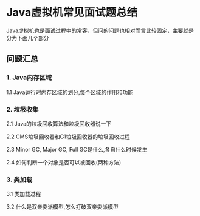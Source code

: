 # Java虚拟机常见面试题总结
Java虚拟机也是面试过程中的常客，但问的问题也相对而言比较固定，主要就是分为下面几个部分

## 问题汇总

### 1. Java内存区域

1.1 Java运行时内存区域的划分,每个区域的作用和功能

### 2. 垃圾收集

2.1 Java的垃圾回收算法和垃圾回收器说一下

2.2 CMS垃圾回收器和G1垃圾回收器的垃圾回收过程

 2.3 Minor GC, Major GC, Full GC是什么,各自什么时候发生

2.4 如何判断一个对象是否可以被回收(两种方法)

### 3. 类加载

3.1 类加载过程

3.2 什么是双亲委派模型,怎么打破双亲委派模型
